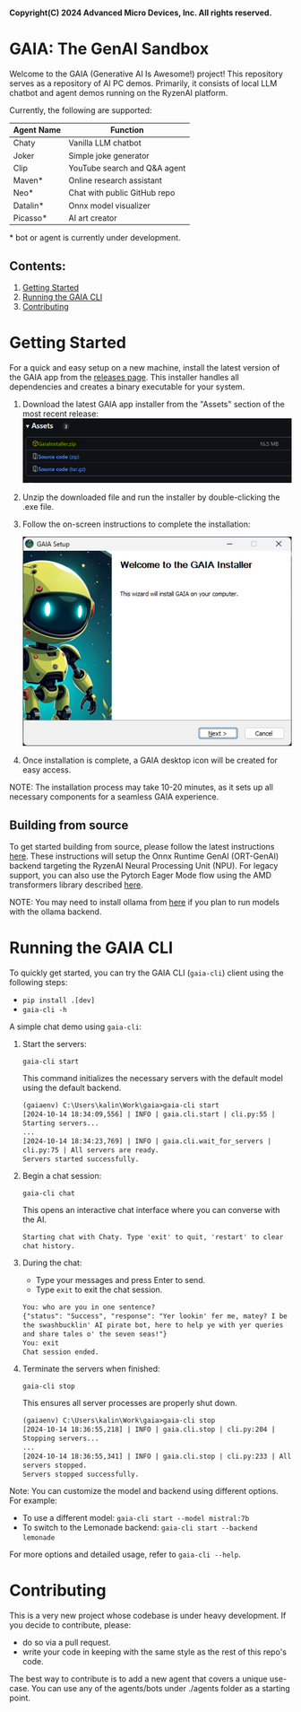 #### Copyright(C) 2024 Advanced Micro Devices, Inc. All rights reserved.

# GAIA: The GenAI Sandbox

Welcome to the GAIA (Generative AI Is Awesome!) project! This repository serves as a repository of AI PC demos. Primarily, it consists of local LLM chatbot and agent demos running on the RyzenAI platform.

Currently, the following are supported:

| Agent Name | Function                     |
| ---------- | ---------------------------- |
|   Chaty    | Vanilla LLM chatbot          |
|   Joker    | Simple joke generator        |
|   Clip     | YouTube search and Q&A agent |
|   Maven*   | Online research assistant    |
|    Neo*    | Chat with public GitHub repo |
|  Datalin*  | Onnx model visualizer        |
|  Picasso*  | AI art creator               |

\* bot or agent is currently under development.

## Contents:
1. [Getting Started](#getting-started)
1. [Running the GAIA CLI](#running-the-gaia-cli)
1. [Contributing](#contributing)

# Getting Started

For a quick and easy setup on a new machine, install the latest version of the GAIA app from the [releases page](https://github.com/aigdat/gaia/releases). This installer handles all dependencies and creates a binary executable for your system.

1. Download the latest GAIA app installer from the "Assets" section of the most recent release:
   ![image](./data/img/gaia-installer.png)

2. Unzip the downloaded file and run the installer by double-clicking the .exe file.

3. Follow the on-screen instructions to complete the installation:

   ![image](./data/img/gaia-setup.png)

4. Once installation is complete, a GAIA desktop icon will be created for easy access.

NOTE: The installation process may take 10-20 minutes, as it sets up all necessary components for a seamless GAIA experience.

## Building from source
To get started building from source, please follow the latest instructions [here](./docs/ort_genai.md). These instructions will setup the Onnx Runtime GenAI (ORT-GenAI) backend targeting the RyzenAI Neural Processing Unit (NPU). For legacy support, you can also use the Pytorch Eager Mode flow using the AMD transformers library described [here](./docs/ryzenai_npu.md).

NOTE: You may need to install ollama from [here](https://ollama.com/download) if you plan to run models with the ollama backend.

# Running the GAIA CLI
To quickly get started, you can try the GAIA CLI (`gaia-cli`) client using the following steps:
- `pip install .[dev]`
- `gaia-cli -h`

A simple chat demo using `gaia-cli`:

1. Start the servers:
   ```
   gaia-cli start
   ```
   This command initializes the necessary servers with the default model using the default backend.

   ```
   (gaiaenv) C:\Users\kalin\Work\gaia>gaia-cli start
   [2024-10-14 18:34:09,556] | INFO | gaia.cli.start | cli.py:55 | Starting servers...
   ...
   [2024-10-14 18:34:23,769] | INFO | gaia.cli.wait_for_servers | cli.py:75 | All servers are ready.
   Servers started successfully.
   ```

2. Begin a chat session:
   ```
   gaia-cli chat
   ```
   This opens an interactive chat interface where you can converse with the AI.
   ```
   Starting chat with Chaty. Type 'exit' to quit, 'restart' to clear chat history.
   ```

3. During the chat:
   - Type your messages and press Enter to send.
   - Type `exit` to exit the chat session.
   ```
   You: who are you in one sentence?
   {"status": "Success", "response": "Yer lookin' fer me, matey? I be the swashbucklin' AI pirate bot, here to help ye with yer queries and share tales o' the seven seas!"}
   You: exit
   Chat session ended.
   ```

4. Terminate the servers when finished:
   ```
   gaia-cli stop
   ```
   This ensures all server processes are properly shut down.
   ```
   (gaiaenv) C:\Users\kalin\Work\gaia>gaia-cli stop
   [2024-10-14 18:36:55,218] | INFO | gaia.cli.stop | cli.py:204 | Stopping servers...
   ...
   [2024-10-14 18:36:55,341] | INFO | gaia.cli.stop | cli.py:233 | All servers stopped.
   Servers stopped successfully.
   ```

Note: You can customize the model and backend using different options. For example:
- To use a different model: `gaia-cli start --model mistral:7b`
- To switch to the Lemonade backend: `gaia-cli start --backend lemonade`

For more options and detailed usage, refer to `gaia-cli --help`.

# Contributing
This is a very new project whose codebase is under heavy development.  If you decide to contribute, please:
- do so via a pull request.
- write your code in keeping with the same style as the rest of this repo's code.

The best way to contribute is to add a new agent that covers a unique use-case. You can use any of the agents/bots under ./agents folder as a starting point.